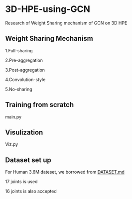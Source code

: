 # 3D-HPE-using-GCN
Research of Weight Sharing mechanism of GCN on 3D HPE

## Weight Sharing Mechanism

1.Full-sharing  

2.Pre-aggregation

3.Post-aggregation

4.Convolution-style

5.No-sharing

## Training from scratch
main.py

## Visulization
Viz.py

## Dataset set up
For Human 3.6M dateset, we borrowed from [DATASET.md](https://github.com/facebookresearch/VideoPose3D/blob/master/DATASETS.md)

17 joints is used

16 joints is also accepted


